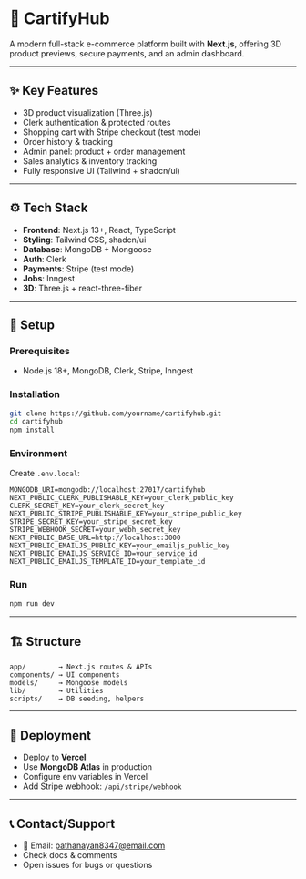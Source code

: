 # 🛒 CartifyHub

A modern full-stack e-commerce platform built with **Next.js**, offering 3D product previews, secure payments, and an admin dashboard.

---

## ✨ Key Features
- 3D product visualization (Three.js)
- Clerk authentication & protected routes
- Shopping cart with Stripe checkout (test mode)
- Order history & tracking
- Admin panel: product + order management
- Sales analytics & inventory tracking
- Fully responsive UI (Tailwind + shadcn/ui)

---

## ⚙️ Tech Stack
- **Frontend**: Next.js 13+, React, TypeScript  
- **Styling**: Tailwind CSS, shadcn/ui  
- **Database**: MongoDB + Mongoose  
- **Auth**: Clerk  
- **Payments**: Stripe (test mode)  
- **Jobs**: Inngest  
- **3D**: Three.js + react-three-fiber  

---

## 🚀 Setup

### Prerequisites
- Node.js 18+, MongoDB, Clerk, Stripe, Inngest

### Installation
```bash
git clone https://github.com/yourname/cartifyhub.git
cd cartifyhub
npm install
````

### Environment

Create `.env.local`:

```env
MONGODB_URI=mongodb://localhost:27017/cartifyhub
NEXT_PUBLIC_CLERK_PUBLISHABLE_KEY=your_clerk_public_key
CLERK_SECRET_KEY=your_clerk_secret_key
NEXT_PUBLIC_STRIPE_PUBLISHABLE_KEY=your_stripe_public_key
STRIPE_SECRET_KEY=your_stripe_secret_key
STRIPE_WEBHOOK_SECRET=your_webh_secret_key
NEXT_PUBLIC_BASE_URL=http://localhost:3000
NEXT_PUBLIC_EMAILJS_PUBLIC_KEY=your_emailjs_public_key
NEXT_PUBLIC_EMAILJS_SERVICE_ID=your_service_id
NEXT_PUBLIC_EMAILJS_TEMPLATE_ID=your_template_id
```

### Run

```bash
npm run dev
```

---

## 🏗 Structure

```
app/        → Next.js routes & APIs
components/ → UI components
models/     → Mongoose models
lib/        → Utilities
scripts/    → DB seeding, helpers
```

---

## 🚢 Deployment

* Deploy to **Vercel**
* Use **MongoDB Atlas** in production
* Configure env variables in Vercel
* Add Stripe webhook: `/api/stripe/webhook`

---

## 📞 Contact/Support

* 📧 Email: [pathanayan8347@email.com](mailto:pathanayan8347@email.com)
* Check docs & comments
* Open issues for bugs or questions